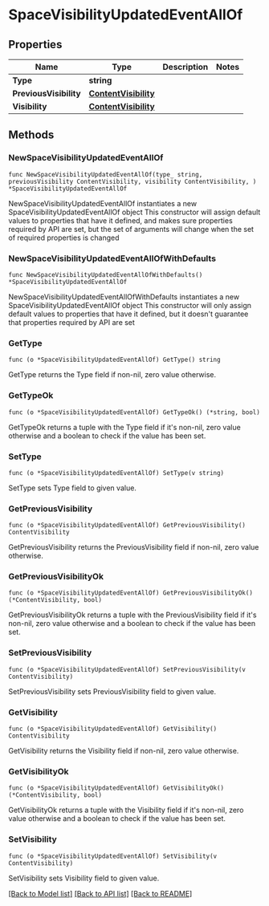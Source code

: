 # SpaceVisibilityUpdatedEventAllOf

## Properties

Name | Type | Description | Notes
------------ | ------------- | ------------- | -------------
**Type** | **string** |  | 
**PreviousVisibility** | [**ContentVisibility**](ContentVisibility.md) |  | 
**Visibility** | [**ContentVisibility**](ContentVisibility.md) |  | 

## Methods

### NewSpaceVisibilityUpdatedEventAllOf

`func NewSpaceVisibilityUpdatedEventAllOf(type_ string, previousVisibility ContentVisibility, visibility ContentVisibility, ) *SpaceVisibilityUpdatedEventAllOf`

NewSpaceVisibilityUpdatedEventAllOf instantiates a new SpaceVisibilityUpdatedEventAllOf object
This constructor will assign default values to properties that have it defined,
and makes sure properties required by API are set, but the set of arguments
will change when the set of required properties is changed

### NewSpaceVisibilityUpdatedEventAllOfWithDefaults

`func NewSpaceVisibilityUpdatedEventAllOfWithDefaults() *SpaceVisibilityUpdatedEventAllOf`

NewSpaceVisibilityUpdatedEventAllOfWithDefaults instantiates a new SpaceVisibilityUpdatedEventAllOf object
This constructor will only assign default values to properties that have it defined,
but it doesn't guarantee that properties required by API are set

### GetType

`func (o *SpaceVisibilityUpdatedEventAllOf) GetType() string`

GetType returns the Type field if non-nil, zero value otherwise.

### GetTypeOk

`func (o *SpaceVisibilityUpdatedEventAllOf) GetTypeOk() (*string, bool)`

GetTypeOk returns a tuple with the Type field if it's non-nil, zero value otherwise
and a boolean to check if the value has been set.

### SetType

`func (o *SpaceVisibilityUpdatedEventAllOf) SetType(v string)`

SetType sets Type field to given value.


### GetPreviousVisibility

`func (o *SpaceVisibilityUpdatedEventAllOf) GetPreviousVisibility() ContentVisibility`

GetPreviousVisibility returns the PreviousVisibility field if non-nil, zero value otherwise.

### GetPreviousVisibilityOk

`func (o *SpaceVisibilityUpdatedEventAllOf) GetPreviousVisibilityOk() (*ContentVisibility, bool)`

GetPreviousVisibilityOk returns a tuple with the PreviousVisibility field if it's non-nil, zero value otherwise
and a boolean to check if the value has been set.

### SetPreviousVisibility

`func (o *SpaceVisibilityUpdatedEventAllOf) SetPreviousVisibility(v ContentVisibility)`

SetPreviousVisibility sets PreviousVisibility field to given value.


### GetVisibility

`func (o *SpaceVisibilityUpdatedEventAllOf) GetVisibility() ContentVisibility`

GetVisibility returns the Visibility field if non-nil, zero value otherwise.

### GetVisibilityOk

`func (o *SpaceVisibilityUpdatedEventAllOf) GetVisibilityOk() (*ContentVisibility, bool)`

GetVisibilityOk returns a tuple with the Visibility field if it's non-nil, zero value otherwise
and a boolean to check if the value has been set.

### SetVisibility

`func (o *SpaceVisibilityUpdatedEventAllOf) SetVisibility(v ContentVisibility)`

SetVisibility sets Visibility field to given value.



[[Back to Model list]](../README.md#documentation-for-models) [[Back to API list]](../README.md#documentation-for-api-endpoints) [[Back to README]](../README.md)


